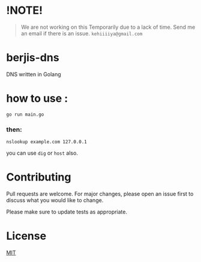 # !NOTE!
> We are not working on this Temporarily due to a lack of time.
> Send me an email if there is an issue. `kehiiiiya@gmail.com`

# berjis-dns
DNS written in Golang

# how to use :

```
go run main.go
```

### then:
```
nslookup example.com 127.0.0.1
```

you can use `dig` or `host` also.



# Contributing
Pull requests are welcome. For major changes, please open an issue first to discuss what you would like to change.

Please make sure to update tests as appropriate.

# License
[MIT](https://choosealicense.com/licenses/mit/)
